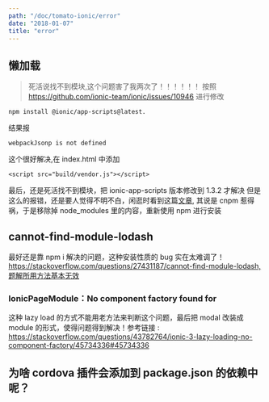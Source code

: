 ```yaml
---
path: "/doc/tomato-ionic/error"
date: "2018-01-07"
title: "error"
---
```



## 懒加载
> 死活说找不到模块,这个问题害了我两次了！！！！！！
按照 https://github.com/ionic-team/ionic/issues/10946 进行修改
```
npm install @ionic/app-scripts@latest.
```
结果报
```
webpackJsonp is not defined
```
这个很好解决,在 index.html 中添加
```
<script src="build/vendor.js"></script>
```
最后，还是死活找不到模块，把 ionic-app-scripts 版本修改到 1.3.2 才解决
但是这么的报错，还是要人觉得不明不白，闲逛时看到这篇[文章](http://www.cnblogs.com/eccainiao/p/6892780.html),
其说是 cnpm 惹得祸，于是移除掉 node_modules 里的内容，重新使用 npm 进行安装 

## cannot-find-module-lodash
最好还是靠 npm i 解决的问题，这种安装性质的 bug 实在太难调了！
https://stackoverflow.com/questions/27431187/cannot-find-module-lodash,题解所用方法基本无效


### IonicPageModule：No component factory found for
这种 lazy load 的方式不能用老方法来判断这个问题，最后把 modal 改装成 module 的形式，使得问题得到解决！参考链接
: https://stackoverflow.com/questions/43782764/ionic-3-lazy-loading-no-component-factory/45734336#45734336


## 为啥 cordova 插件会添加到 package.json 的依赖中呢？